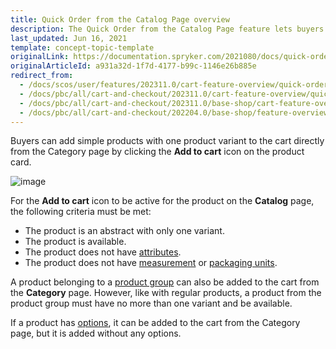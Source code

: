 ```yaml
---
title: Quick Order from the Catalog Page overview
description: The Quick Order from the Catalog Page feature lets buyers add products with one product variant to cart directly from the Category page.
last_updated: Jun 16, 2021
template: concept-topic-template
originalLink: https://documentation.spryker.com/2021080/docs/quick-order-from-the-catalog-page-overview
originalArticleId: a931a32d-1f7d-4177-b99c-1146e26b885e
redirect_from:
  - /docs/scos/user/features/202311.0/cart-feature-overview/quick-order-from-the-catalog-page-overview.html
  - /docs/pbc/all/cart-and-checkout/202311.0/cart-feature-overview/quick-order-from-the-catalog-page-overview.html  
  - /docs/pbc/all/cart-and-checkout/202311.0/base-shop/cart-feature-overview/quick-order-from-the-catalog-page-overview.html
  - /docs/pbc/all/cart-and-checkout/202204.0/base-shop/feature-overviews/cart-feature-overview/quick-order-from-the-catalog-page-overview.html
---
```


Buyers can add simple products with one product variant to the cart directly from the Category page by clicking the **Add to cart** icon on the product card.

![image](https://spryker.s3.eu-central-1.amazonaws.com/docs/Features/Catalog+Management/Quick+Order+from+the+Catalog+Page/Quick+Order+from+the+Catalog+Page+Feature+Overview/quick-order-from-catalog.png)

For the **Add to cart** icon to be active for the product on the **Catalog** page, the following criteria must be met:

* The product is an abstract with only one variant.
* The product is available.
* The product does not have [attributes](/docs/pbc/all/product-information-management/{{site.version}}/base-shop/feature-overviews/product-feature-overview/product-attributes-overview.html).
* The product does not have [measurement](/docs/pbc/all/product-information-management/{{site.version}}/base-shop/feature-overviews/measurement-units-feature-overview.html) or [packaging units](/docs/scos/user/features/{{site.version}}/packaging-units-feature-overview.html).

A product belonging to a [product group](/docs/pbc/all/product-information-management/{{site.version}}/base-shop/feature-overviews/product-feature-overview/product-feature-overview.html) can also be added to the cart from the **Category** page. However, like with regular products, a product from the product group must have no more than one variant and be available.

If a product has [options](/docs/scos/user/features/{{site.version}}/product-options-feature-overview.html), it can be added to the cart from the Category page, but it is added without any options.
